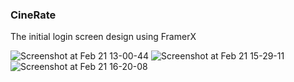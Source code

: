 ### CineRate

The initial login screen design using FramerX

![Screenshot at Feb 21 13-00-44](https://user-images.githubusercontent.com/6439751/75036614-321a9d80-54aa-11ea-86fd-9df88c575011.png)
![Screenshot at Feb 21 15-29-11](https://user-images.githubusercontent.com/6439751/75047607-f4743f80-54be-11ea-8b53-9a05af528410.png)
![Screenshot at Feb 21 16-20-08](https://user-images.githubusercontent.com/6439751/75051598-158c5e80-54c6-11ea-8f2f-a06de2e7e27a.png)
